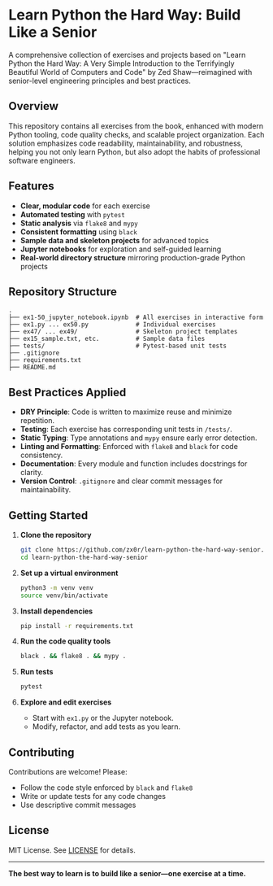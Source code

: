 # Learn Python the Hard Way: Build Like a Senior

A comprehensive collection of exercises and projects based on "Learn Python the Hard Way: A Very Simple Introduction to the Terrifyingly Beautiful World of Computers and Code" by Zed Shaw—reimagined with senior-level engineering principles and best practices.

## Overview

This repository contains all exercises from the book, enhanced with modern Python tooling, code quality checks, and scalable project organization. Each solution emphasizes code readability, maintainability, and robustness, helping you not only learn Python, but also adopt the habits of professional software engineers.

## Features

- **Clear, modular code** for each exercise
- **Automated testing** with `pytest`
- **Static analysis** via `flake8` and `mypy`
- **Consistent formatting** using `black`
- **Sample data and skeleton projects** for advanced topics
- **Jupyter notebooks** for exploration and self-guided learning
- **Real-world directory structure** mirroring production-grade Python projects

## Repository Structure

```
.
├── ex1-50_jupyter_notebook.ipynb  # All exercises in interactive form
├── ex1.py ... ex50.py             # Individual exercises
├── ex47/ ... ex49/                # Skeleton project templates
├── ex15_sample.txt, etc.          # Sample data files
├── tests/                         # Pytest-based unit tests
├── .gitignore
├── requirements.txt
├── README.md
```

## Best Practices Applied

- **DRY Principle**: Code is written to maximize reuse and minimize repetition.
- **Testing**: Each exercise has corresponding unit tests in `/tests/`.
- **Static Typing**: Type annotations and `mypy` ensure early error detection.
- **Linting and Formatting**: Enforced with `flake8` and `black` for code consistency.
- **Documentation**: Every module and function includes docstrings for clarity.
- **Version Control**: `.gitignore` and clear commit messages for maintainability.

## Getting Started

1. **Clone the repository**
   ```bash
   git clone https://github.com/zx0r/learn-python-the-hard-way-senior.git
   cd learn-python-the-hard-way-senior
   ```

2. **Set up a virtual environment**
   ```bash
   python3 -m venv venv
   source venv/bin/activate
   ```

3. **Install dependencies**
   ```bash
   pip install -r requirements.txt
   ```

4. **Run the code quality tools**
   ```bash
   black . && flake8 . && mypy .
   ```

5. **Run tests**
   ```bash
   pytest
   ```

6. **Explore and edit exercises**
   - Start with `ex1.py` or the Jupyter notebook.
   - Modify, refactor, and add tests as you learn.

## Contributing

Contributions are welcome! Please:
- Follow the code style enforced by `black` and `flake8`
- Write or update tests for any code changes
- Use descriptive commit messages

## License

MIT License. See [LICENSE](LICENSE) for details.

---

**The best way to learn is to build like a senior—one exercise at a time.**
